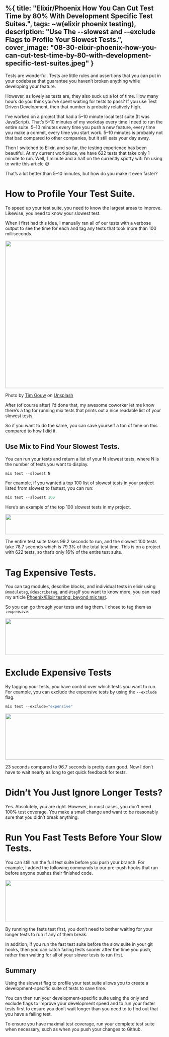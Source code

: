 %{
  title: "Elixir/Phoenix How You Can Cut Test Time by 80% With Development Specific Test Suites.",
  tags: ~w(elixir phoenix testing),
  description: "Use The --slowest and --exclude Flags to Profile Your Slowest Tests.",
  cover_image: "08-30-elixir-phoenix-how-you-can-cut-test-time-by-80-with-development-specific-test-suites.jpeg"
}
---

Tests are wonderful. Tests are little rules and assertions that you can put in your codebase that guarantee you haven’t broken anything while developing your feature.

However, as lovely as tests are, they also suck up a lot of time. How many hours do you think you’ve spent waiting for tests to pass? If you use Test Driven Development, then that number is probably relatively high.

I’ve worked on a project that had a 5–10 minute local test suite (It was JavaScript). That’s 5–10 minutes of my workday every time I need to run the entire suite. 5–10 minutes every time you push a new feature, every time you make a commit, every time you start work. 5–10 minutes is probably not that bad compared to other companies, but it still eats your day away.

Then I switched to Elixir, and so far, the testing experience has been beautiful. At my current workplace, we have 622 tests that take only 1 minute to run. Well, 1 minute and a half on the currently spotty wifi I’m using to write this article 😅

That’s a lot better than 5–10 minutes, but how do you make it even faster?

How to Profile Your Test Suite.
===============================

To speed up your test suite, you need to know the largest areas to improve. Likewise, you need to know your slowest test.

When I first had this idea, I manually ran all of our tests with a verbose output to see the time for each and tag any tests that took more than 100 milliseconds.

<img alt="" class="ef es eo ex w" src="https://miro.medium.com/max/1400/1*dg-CEFVxCtizENgbVoLbBA.jpeg" width="700" height="468" srcSet="https://miro.medium.com/max/552/1*dg-CEFVxCtizENgbVoLbBA.jpeg 276w, https://miro.medium.com/max/1104/1*dg-CEFVxCtizENgbVoLbBA.jpeg 552w, https://miro.medium.com/max/1280/1*dg-CEFVxCtizENgbVoLbBA.jpeg 640w, https://miro.medium.com/max/1400/1*dg-CEFVxCtizENgbVoLbBA.jpeg 700w" sizes="700px" role="presentation"/>

Photo by [Tim Gouw](https://unsplash.com/@punttim?utm_source=unsplash&utm_medium=referral&utm_content=creditCopyText) on [Unsplash](https://unsplash.com/s/photos/stress?utm_source=unsplash&utm_medium=referral&utm_content=creditCopyText)

After (of course after) I’d done that, my awesome coworker let me know there’s a tag for running mix tests that prints out a nice readable list of your slowest tests.

So if you want to do the same, you can save yourself a ton of time on this compared to how I did it.

Use Mix to Find Your Slowest Tests.
-----------------------------------

You can run your tests and return a list of your N slowest tests, where N is the number of tests you want to display.

```elixir
mix test --slowest N
```

For example, if you wanted a top 100 list of slowest tests in your project listed from slowest to fastest, you can run:

```elixir
mix test --slowest 100
```

Here’s an example of the top 100 slowest tests in my project.

<img alt="" class="ef es eo ex w" src="https://miro.medium.com/max/1288/1*gIeW3xbxoehdEhxtWyL6Ag.png" width="644" height="64" srcSet="https://miro.medium.com/max/552/1*gIeW3xbxoehdEhxtWyL6Ag.png 276w, https://miro.medium.com/max/1104/1*gIeW3xbxoehdEhxtWyL6Ag.png 552w, https://miro.medium.com/max/1280/1*gIeW3xbxoehdEhxtWyL6Ag.png 640w, https://miro.medium.com/max/1288/1*gIeW3xbxoehdEhxtWyL6Ag.png 644w" sizes="644px" role="presentation"/>

The entire test suite takes 99.2 seconds to run, and the slowest 100 tests take 78.7 seconds which is 79.3% of the total test time. This is on a project with 622 tests, so that’s only 16% of the entire test suite.

Tag Expensive Tests.
====================

You can tag modules, describe blocks, and individual tests in elixir using `@moduletag`, `@describetag`, and `@tag`If you want to know more, you can read my article [Phoenix/Elixir testing: beyond mix test](https://www.elixirnewbie.com/blog/phoenix-elixir-testing-beyond-mix-test).

So you can go through your tests and tag them. I chose to tag them as `:expensive.`

<img alt="" class="ef es eo ex w" src="https://miro.medium.com/max/1400/1*HkUC9Ed5sjMYj2RoF6YT4w.png" width="700" height="116" srcSet="https://miro.medium.com/max/552/1*HkUC9Ed5sjMYj2RoF6YT4w.png 276w, https://miro.medium.com/max/1104/1*HkUC9Ed5sjMYj2RoF6YT4w.png 552w, https://miro.medium.com/max/1280/1*HkUC9Ed5sjMYj2RoF6YT4w.png 640w, https://miro.medium.com/max/1400/1*HkUC9Ed5sjMYj2RoF6YT4w.png 700w" sizes="700px" role="presentation"/>

Exclude Expensive Tests
=======================

By tagging your tests, you have control over which tests you want to run. For example, you can exclude the expensive tests by using the `--exclude` flag.

```elixir
mix test --exclude="expensive"
```

<img alt="" class="ef es eo ex w" src="https://miro.medium.com/max/1400/1*6FGCbMVrXE4FWEeqCK1ofA.png" width="700" height="147" srcSet="https://miro.medium.com/max/552/1*6FGCbMVrXE4FWEeqCK1ofA.png 276w, https://miro.medium.com/max/1104/1*6FGCbMVrXE4FWEeqCK1ofA.png 552w, https://miro.medium.com/max/1280/1*6FGCbMVrXE4FWEeqCK1ofA.png 640w, https://miro.medium.com/max/1400/1*6FGCbMVrXE4FWEeqCK1ofA.png 700w" sizes="700px" role="presentation"/>

23 seconds compared to 96.7 seconds is pretty darn good. Now I don’t have to wait nearly as long to get quick feedback for tests.

Didn’t You Just Ignore Longer Tests?
====================================

Yes. Absolutely, you are right. However, in most cases, you don’t need 100% test coverage. You make a small change and want to be reasonably sure that you didn’t break anything.

Run You Fast Tests Before Your Slow Tests.
==========================================

You can still run the full test suite before you push your branch. For example, I added the following commands to our pre-push hooks that run before anyone pushes their finished code.

<img alt="" class="ef es eo ex w" src="https://miro.medium.com/max/1400/1*ibiwsgNLNQQipi_KxSBh9w.png" width="700" height="133" srcSet="https://miro.medium.com/max/552/1*ibiwsgNLNQQipi_KxSBh9w.png 276w, https://miro.medium.com/max/1104/1*ibiwsgNLNQQipi_KxSBh9w.png 552w, https://miro.medium.com/max/1280/1*ibiwsgNLNQQipi_KxSBh9w.png 640w, https://miro.medium.com/max/1400/1*ibiwsgNLNQQipi_KxSBh9w.png 700w" sizes="700px" role="presentation"/>

By running the fasts test first, you don’t need to bother waiting for your longer tests to run if any of them break.

In addition, if you run the fast test suite before the slow suite in your git hooks, then you can catch failing tests sooner after the time you push, rather than waiting for all of your slower tests to run first.

Summary
-------

Using the slowest flag to profile your test suite allows you to create a development-specific suite of tests to save time.

You can then run your development-specific suite using the only and exclude flags to improve your development speed and to run your faster tests first to ensure you don’t wait longer than you need to to find out that you have a failing test.

To ensure you have maximal test coverage, run your complete test suite when necessary, such as when you push your changes to Github.
